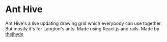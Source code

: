 # Ant Hive
Ant Hive's a live updating drawing grid which everybody can use together. But mostly it's for Langton's ants. Made using React.js and rails. Made by [thejhyde](thejhyde.zone)
